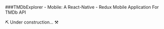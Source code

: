 ###TMDbExplorer - Mobile: A React-Native - Redux Mobile Application For TMDb API

⛏ Under construction... ⚒
